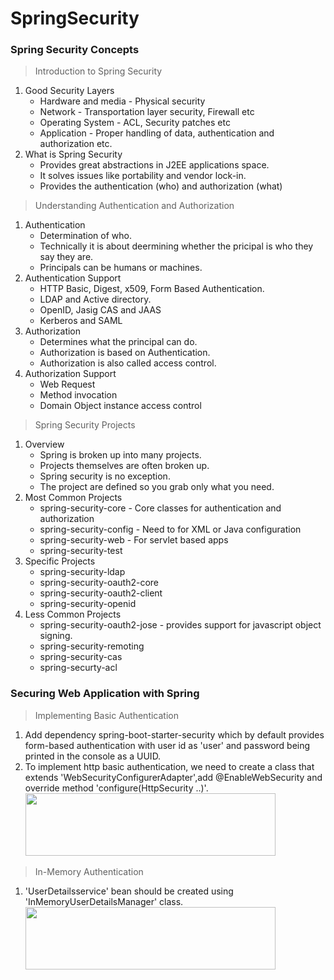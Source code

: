 # SpringSecurity

### Spring Security Concepts
>Introduction to Spring Security
  1. Good Security Layers
      - Hardware and media - Physical security
      - Network - Transportation layer security, Firewall etc
      - Operating System - ACL, Security patches etc
      - Application - Proper handling of data, authentication and authorization etc.
  2. What is Spring Security
      - Provides great abstractions in J2EE applications space.
      - It solves issues like portability and vendor lock-in.
      - Provides the authentication (who) and authorization (what)
>Understanding Authentication and Authorization
  1. Authentication
      - Determination of who.
      - Technically it is about deermining whether the pricipal is who they say they are.
      - Principals can be humans or machines.
  2. Authentication Support
      - HTTP Basic, Digest, x509, Form Based Authentication.
      - LDAP and Active directory.
      - OpenID, Jasig CAS and JAAS
      - Kerberos and SAML
  3. Authorization
      - Determines what the principal can do.
      - Authorization is based on Authentication.
      - Authorization is also called access control.
  4. Authorization Support
      - Web Request
      - Method invocation
      - Domain Object instance access control
>Spring Security Projects
  1. Overview
      - Spring is broken up into many projects.
      - Projects themselves are often broken up.
      - Spring security is no exception.
      - The project are defined so you grab only what you need.
  2. Most Common Projects
      - spring-security-core - Core classes for authentication and authorization
      - spring-security-config - Need to for XML or Java configuration
      - spring-security-web - For servlet based apps
      - spring-security-test
  3. Specific Projects
      - spring-security-ldap
      - spring-security-oauth2-core
      - spring-security-oauth2-client
      - spring-security-openid
  4. Less Common Projects
      - spring-security-oauth2-jose - provides support for javascript object signing.
      - spring-security-remoting
      - spring-security-cas
      - spring-securty-acl
### Securing Web Application with Spring
>Implementing Basic Authentication
   1. Add dependency spring-boot-starter-security which by default provides form-based authentication with user id as 'user' and password being printed in the console as a UUID.
   2. To implement http basic authentication, we need to create a class that extends 'WebSecurityConfigurerAdapter',add @EnableWebSecurity and override method 'configure(HttpSecurity ..)'.<br>
        <img src="https://github.com/balaprojects/images/blob/master/HttpBasic.png" width=400 height=100/>
>In-Memory Authentication
   1. 'UserDetailsservice' bean should be created using 'InMemoryUserDetailsManager' class.
       <img src = "https://github.com/balaprojects/images/blob/master/InMemory_UserConfig.png" width=400 height=100/>
